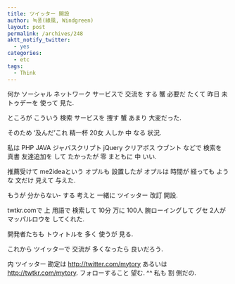 ```yaml
---
title: ツイッター 開設
author: 녹풍(綠風, Windgreen)
layout: post
permalink: /archives/248
aktt_notify_twitter:
  - yes
categories:
  - etc
tags:
  - Think
---
```

何か ソーシャル ネットワーク サービスで 交流を する 蟹 必要だ たくて 昨日 未トゥデーを 使って 見た.

ところが こういう 検索 サービスを 捜す 蟹 あまり 大変だった.

そのため &#8216;及んだ&#8217;これ 精一杯 20女 人しか 中 なる 状況.

私は PHP JAVA ジャバスクリプト jQuery クリアボス ウブント などで 検索を 真書 友達追加を して たかったが 零 まともに 中 いい.

推薦受けて me2ideaという オプルも 設置したが オプルは 時間が 経っても ような 文だけ 見えて 与えた.

もうが 分からない- する 考えと 一緒に ツイッター 改訂 開設.

twtkr.comで 上 用語で 検索して 10分 万に 100人 腕ローイングして グセ 2人が マッパルロウを してくれた.

開発者たちも トウィトルを 多く 使うが 見る.

これから ツイッターで 交流が 多くなったら 良いだろう.

内 ツイッター 勘定は <a href="http://twitter.com/mytory" target="_blank">http://twitter.com/mytory</a> あるいは <a href="http://twtkr.com/mytory" target="_blank">http://twtkr.com/mytory</a>. フォローすること 望む. ^^ 私も 割 側だの.